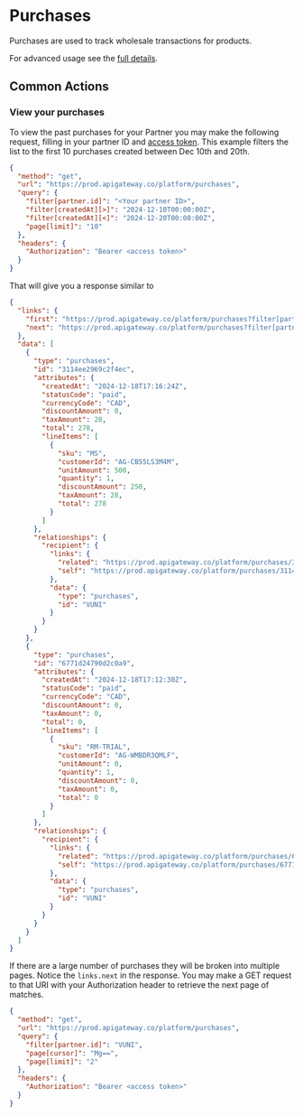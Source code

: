 # Purchases

Purchases are used to track wholesale transactions for products. 

For advanced usage see the [full details](../../openapi/platform/platform.yaml/paths/~1purchases/get).

## Common Actions

### View your purchases

To view the past purchases for your Partner you may make the following request, filling in your partner ID and [access token](../Authorization/2-legged-oauth/UsingAServiceAccount.md). This example filters the list to the first 10 purchases created between Dec 10th and 20th. 

```json http
{
  "method": "get",
  "url": "https://prod.apigateway.co/platform/purchases",
  "query": {
    "filter[partner.id]": "<Your partner ID>",
    "filter[createdAt][>]": "2024-12-10T00:00:00Z",
    "filter[createdAt][<]": "2024-12-20T00:00:00Z",
    "page[limit]": "10"
  },
  "headers": {
    "Authorization": "Bearer <access token>"
  }
}
```

That will give you a response similar to 

```json
{
  "links": {
    "first": "https://prod.apigateway.co/platform/purchases?filter[partner.id]=VUNI&page[cursor]=&page[limit]=2",
    "next": "https://prod.apigateway.co/platform/purchases?filter[partner.id]=VUNI&page[cursor]=Mg==&page[limit]=2"
  },
  "data": [
    {
      "type": "purchases",
      "id": "3114ee2969c2f4ec",
      "attributes": {
        "createdAt": "2024-12-18T17:16:24Z",
        "statusCode": "paid",
        "currencyCode": "CAD",
        "discountAmount": 0,
        "taxAmount": 28,
        "total": 278,
        "lineItems": [
          {
            "sku": "MS",
            "customerId": "AG-CB55LS3M4M",
            "unitAmount": 500,
            "quantity": 1,
            "discountAmount": 250,
            "taxAmount": 28,
            "total": 278
          }
        ]
      },
      "relationships": {
        "recipient": {
          "links": {
            "related": "https://prod.apigateway.co/platform/purchases/3114ee2969c2f4ec/partner",
            "self": "https://prod.apigateway.co/platform/purchases/3114ee2969c2f4ec/relationships/partner"
          },
          "data": {
            "type": "purchases",
            "id": "VUNI"
          }
        }
      }
    },
    {
      "type": "purchases",
      "id": "6771d24790d2c0a9",
      "attributes": {
        "createdAt": "2024-12-18T17:12:30Z",
        "statusCode": "paid",
        "currencyCode": "CAD",
        "discountAmount": 0,
        "taxAmount": 0,
        "total": 0,
        "lineItems": [
          {
            "sku": "RM-TRIAL",
            "customerId": "AG-WMBDR3QMLF",
            "unitAmount": 0,
            "quantity": 1,
            "discountAmount": 0,
            "taxAmount": 0,
            "total": 0
          }
        ]
      },
      "relationships": {
        "recipient": {
          "links": {
            "related": "https://prod.apigateway.co/platform/purchases/6771d24790d2c0a9/partner",
            "self": "https://prod.apigateway.co/platform/purchases/6771d24790d2c0a9/relationships/partner"
          },
          "data": {
            "type": "purchases",
            "id": "VUNI"
          }
        }
      }
    }
  ]
}
```

If there are a large number of purchases they will be broken into multiple pages. Notice the `links.next` in the response. You may make a GET request to that URI with your Authorization header to retrieve the next page of matches. 

```json http
{
  "method": "get",
  "url": "https://prod.apigateway.co/platform/purchases",
  "query": {
    "filter[partner.id]": "VUNI",
    "page[cursor]": "Mg==",
    "page[limit]": "2"
  },
  "headers": {
    "Authorization": "Bearer <access token>"
  }
}
```

